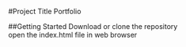 #Project Title
Portfolio

##Getting Started
Download or clone the repository  
open the index.html file in web browser